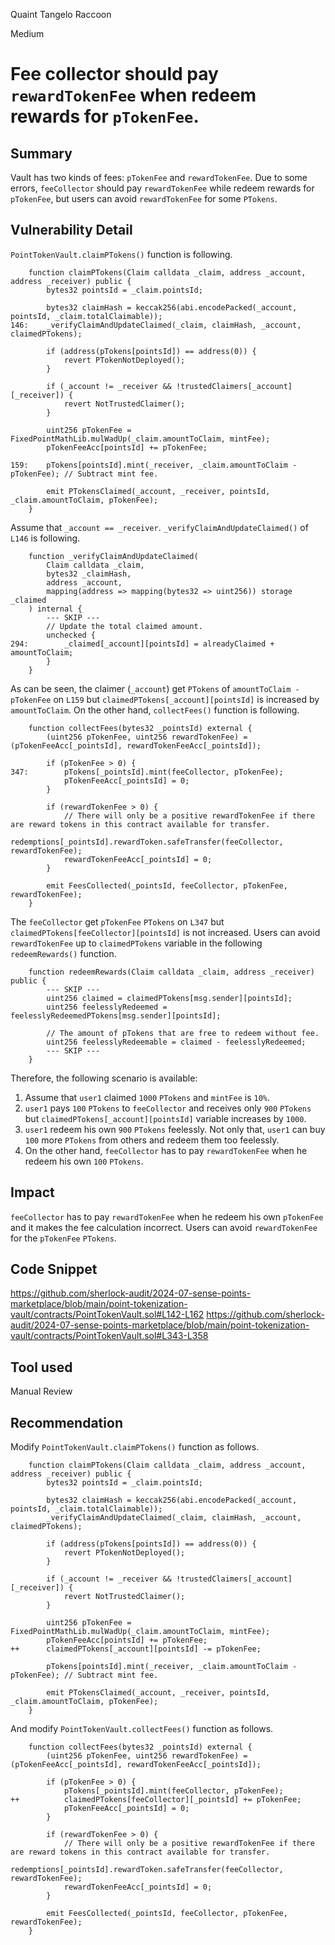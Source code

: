 Quaint Tangelo Raccoon

Medium

# Fee collector should pay `rewardTokenFee` when redeem rewards for `pTokenFee`.

## Summary
Vault has two kinds of fees: `pTokenFee` and `rewardTokenFee`.
Due to some errors, `feeCollector` should pay `rewardTokenFee` while redeem rewards for `pTokenFee`, but users can avoid `rewardTokenFee` for some `PTokens`.

## Vulnerability Detail
`PointTokenVault.claimPTokens()` function is following.
```solidity
    function claimPTokens(Claim calldata _claim, address _account, address _receiver) public {
        bytes32 pointsId = _claim.pointsId;

        bytes32 claimHash = keccak256(abi.encodePacked(_account, pointsId, _claim.totalClaimable));
146:    _verifyClaimAndUpdateClaimed(_claim, claimHash, _account, claimedPTokens);

        if (address(pTokens[pointsId]) == address(0)) {
            revert PTokenNotDeployed();
        }

        if (_account != _receiver && !trustedClaimers[_account][_receiver]) {
            revert NotTrustedClaimer();
        }

        uint256 pTokenFee = FixedPointMathLib.mulWadUp(_claim.amountToClaim, mintFee);
        pTokenFeeAcc[pointsId] += pTokenFee;

159:    pTokens[pointsId].mint(_receiver, _claim.amountToClaim - pTokenFee); // Subtract mint fee.

        emit PTokensClaimed(_account, _receiver, pointsId, _claim.amountToClaim, pTokenFee);
    }
```
Assume that `_account == _receiver`.
`_verifyClaimAndUpdateClaimed()` of `L146` is following.
```solidity
    function _verifyClaimAndUpdateClaimed(
        Claim calldata _claim,
        bytes32 _claimHash,
        address _account,
        mapping(address => mapping(bytes32 => uint256)) storage _claimed
    ) internal {
        --- SKIP ---
        // Update the total claimed amount.
        unchecked {
294:        _claimed[_account][pointsId] = alreadyClaimed + amountToClaim;
        }
    }
```
As can be seen, the claimer (`_account`) get `PTokens` of `amountToClaim - pTokenFee` on `L159` but `claimedPTokens[_account][pointsId]` is increased by `amountToClaim`.
On the other hand, `collectFees()` function is following.
```solidity
    function collectFees(bytes32 _pointsId) external {
        (uint256 pTokenFee, uint256 rewardTokenFee) = (pTokenFeeAcc[_pointsId], rewardTokenFeeAcc[_pointsId]);

        if (pTokenFee > 0) {
347:        pTokens[_pointsId].mint(feeCollector, pTokenFee);
            pTokenFeeAcc[_pointsId] = 0;
        }

        if (rewardTokenFee > 0) {
            // There will only be a positive rewardTokenFee if there are reward tokens in this contract available for transfer.
            redemptions[_pointsId].rewardToken.safeTransfer(feeCollector, rewardTokenFee);
            rewardTokenFeeAcc[_pointsId] = 0;
        }

        emit FeesCollected(_pointsId, feeCollector, pTokenFee, rewardTokenFee);
    }
```
The `feeCollector` get `pTokenFee` `PTokens` on `L347` but `claimedPTokens[feeCollector][pointsId]` is not increased.
Users can avoid `rewardTokenFee` up to `claimedPTokens` variable in the following `redeemRewards()` function.
```solidity
    function redeemRewards(Claim calldata _claim, address _receiver) public {
        --- SKIP ---
        uint256 claimed = claimedPTokens[msg.sender][pointsId];
        uint256 feelesslyRedeemed = feelesslyRedeemedPTokens[msg.sender][pointsId];

        // The amount of pTokens that are free to redeem without fee.
        uint256 feelesslyRedeemable = claimed - feelesslyRedeemed;
        --- SKIP ---
    }
```
Therefore, the following scenario is available:
1. Assume that `user1` claimed `1000` `PTokens` and `mintFee` is `10%`.
2. `user1` pays `100` `PTokens` to `feeCollector` and receives only `900` `PTokens` but `claimedPTokens[_account][pointsId]` variable increases by `1000`.
3. `user1` redeem his own `900` `PTokens` feelessly. Not only that, `user1` can buy `100` more `PTokens` from others and redeem them too feelessly.
4. On the other hand, `feeCollector` has to pay `rewardTokenFee` when he redeem his own `100` `PTokens`.

## Impact
`feeCollector` has to pay `rewardTokenFee` when he redeem his own `pTokenFee` and it makes the fee calculation incorrect.
Users can avoid `rewardTokenFee` for the `pTokenFee` `PTokens`.

## Code Snippet
https://github.com/sherlock-audit/2024-07-sense-points-marketplace/blob/main/point-tokenization-vault/contracts/PointTokenVault.sol#L142-L162
https://github.com/sherlock-audit/2024-07-sense-points-marketplace/blob/main/point-tokenization-vault/contracts/PointTokenVault.sol#L343-L358

## Tool used

Manual Review

## Recommendation
Modify `PointTokenVault.claimPTokens()` function as follows.
```solidity
    function claimPTokens(Claim calldata _claim, address _account, address _receiver) public {
        bytes32 pointsId = _claim.pointsId;

        bytes32 claimHash = keccak256(abi.encodePacked(_account, pointsId, _claim.totalClaimable));
        _verifyClaimAndUpdateClaimed(_claim, claimHash, _account, claimedPTokens);

        if (address(pTokens[pointsId]) == address(0)) {
            revert PTokenNotDeployed();
        }

        if (_account != _receiver && !trustedClaimers[_account][_receiver]) {
            revert NotTrustedClaimer();
        }

        uint256 pTokenFee = FixedPointMathLib.mulWadUp(_claim.amountToClaim, mintFee);
        pTokenFeeAcc[pointsId] += pTokenFee;
++      claimedPTokens[_account][pointsId] -= pTokenFee;

        pTokens[pointsId].mint(_receiver, _claim.amountToClaim - pTokenFee); // Subtract mint fee.

        emit PTokensClaimed(_account, _receiver, pointsId, _claim.amountToClaim, pTokenFee);
    }
```
And modify `PointTokenVault.collectFees()` function as follows.
```solidity
    function collectFees(bytes32 _pointsId) external {
        (uint256 pTokenFee, uint256 rewardTokenFee) = (pTokenFeeAcc[_pointsId], rewardTokenFeeAcc[_pointsId]);

        if (pTokenFee > 0) {
            pTokens[_pointsId].mint(feeCollector, pTokenFee);
++          claimedPTokens[feeCollector][_pointsId] += pTokenFee;
            pTokenFeeAcc[_pointsId] = 0;
        }

        if (rewardTokenFee > 0) {
            // There will only be a positive rewardTokenFee if there are reward tokens in this contract available for transfer.
            redemptions[_pointsId].rewardToken.safeTransfer(feeCollector, rewardTokenFee);
            rewardTokenFeeAcc[_pointsId] = 0;
        }

        emit FeesCollected(_pointsId, feeCollector, pTokenFee, rewardTokenFee);
    }
```